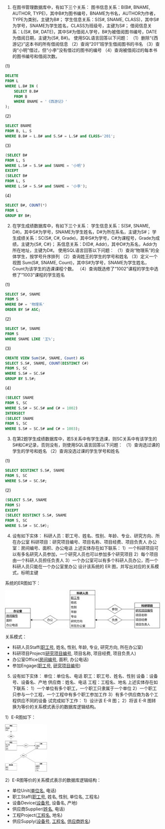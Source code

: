 1. 在图书管理数据库中，有如下三个关系：
   图书信息关系：B(B#, BNAME, AUTHOR, TYPE)，其中B#为图书编号，BNAME为书名，AUTHOR为作者，TYPE为类别，主键为B#；
   学⽣信息关系：S(S#, SNAME, CLASS)，其中S#为学号，SNAME为学⽣姓名，CLASS为班级号，主键为S#；
   借阅信息关系：L(S#, B#, DATE)，其中S#为借阅⼈学号，B#为被借阅图书编号，DATE为借阅日期，主键为{S#, B#}。
   使用SQL语言回答以下问题：
   （1）删除“《西游记》”这本书的所有借阅信息
   （2）查询“201”班学⽣借阅图书的书名
   （3）查询“⼩明”借过，但“⼩李”没有借过的图书的编号
   （4）查询被借阅过的每本书的图书编号和借阅次数。

(1)

```sql
DELETE
FROM L
WHERE L.B# IN (
	SELECT B.B#
    FROM B
    WHERE BNAME = '《西游记》'
);
```

(2)

```sql
SELECT BNAME
FROM B, L, S
WHERE B.B# = L.B# and S.S# = L.S# and CLASS='201';
```

(3)

```sql
(SELECT B#
FROM L, S
WHERE L.S# = S.S# and SNAME = '小明')
EXCEPT
(SELECT B#
FROM L, S
WHERE L.S# = S.S# and SNAME = '小李');
```

(4)
```sql
SELECT B#, COUNT(*)
FROM L
GROUP BY B#;
```



2. 在学⽣成绩数据库中，有如下三个关系：
   学⽣信息关系：S(S#, SNAME, D#)，其中S#为学号，SNAME为学⽣姓名，D#为所在系名，主键为S#；
   学⽣成绩关系：SC(S#, C#, Grade)，其中S#为学号，C#为课程号，Grade为成绩，主键为{S#, C#}；
   系信息关系：D(D#, Addr)，其中D#为系名，Addr为所在地址，主键为D#。
   使⽤SQL语言回答以下问题：
   （1）查询“物理系”的全体学⽣，按学号升序排列
   （2）查询姓王的学生的学号和姓名
   （3）定义一个视图 Sum(S#, SNAME, Count)，其中S#为学号，SNAME为学生姓名，Count为该学生的选课课程个数。
   （4）查询既选修了“1002”课程的学⽣中选修了“1003”课程的学⽣姓名

(1)
```sql
SELECT S#, SNAME
FROM S
WHERE D# = '物理系'
ORDER BY S# ASC;
```

(2)

```sql
SELECT S#, SNAME
FROM S
WHERE SNAME LIKE '王%';
```

(3)
```sql
CREATE VIEW Sum(S#, SNAME, Count) AS
SELECT S.S#, SNAME, COUNT(DISTINCT C#)
FROM S, SC
WHERE S.S# = SC.S#
GROUP BY S.S#;
```

(4)
```sql
(SELECT SNAME
FROM S, SC
WHERE S.S# = SC.S# and C# = 1002)
INTERSECT
(SELECT SNAME
FROM S, SC
WHERE S.S# = SC.S# and C# = 1003);
```



3. 在第2题学生成绩数据库中，若S关系中有学生选课，则SC关系中有该学生的S#和C#记录，否则没有，则使⽤SQL语言回答以下问题：
   （1）查询选过课的学⽣的学号和姓名
   （2）查询没选过课的学生学号和姓名

(1)
```sql
SELECT DISTINCT S.S#, SNAME
FROM S, SC
WHERE S.S# = SC.S#;
```

(2)
```sql
(SELECT S.S#, SNAME
FROM S)
EXCEPT
(SELECT DISTINCT S.S#, SNAME
FROM S, SC
WHERE S.S# = SC.S#);
```



4. 设有如下实体：
   科研人员：职工号、姓名、性别、年龄、专业、研究方向、所在办公室
   科研项目：研究项目编号、项目名称、项目经费、项目负责人
   办公室：房间编号、面积、办公电话
   上述实体存在如下联系：
   1）一个科研项目可以有多名研究人员参加，一个研究人员也可以参加多个研究项目
   2）每个项目由一个科研人员担任负责人
   3）一个办公室可以有多个科研人员办公，而一个科研人员只能在一个办公室里办公
   设计该系统的 ER 图，并写出对应的关系模式，标明主键

系统的ER图如下：

<img src="./hw3.assets/ER_4.drawio.png" alt="ER_4.drawio" style="zoom:50%;" />

关系模式：

- 科研人员Staff(<u>职工号</u>, 姓名, 性别, 年龄, 专业, 研究方向, 所在办公室)
- 科研项目Project(<u>研究项目编号</u>, 项目名称, 项目经费, 项目负责人)
- 办公室Office(<u>房间编号</u>, 面积, 办公电话)
- 参加Engage(<u>职工号</u>, <u>研究项目编号</u>)



5. 设有如下实体：
   单位：单位名、电话
   职工：职工号、姓名、性别
   设备：设备号、设备名、产地
   供应商：姓名、电话
   工程：工程名、地名
   上述实体存在如下联系：
   1）一个单位有多个职工，一个职工只隶属于一个单位
   2）一个职工只参与一个工程，一个工程中有多个职工参加工作
   3）有多个供应商为各个工程供应不同的设备
   试完成如下工作：
   1）设计该 E-R 图；
   2）将该 E-R 图转换为等价的关系模式表示的数据库逻辑结构。

1）E-R图如下：

<img src="./hw3.assets/ER_5.drawio.png" alt="ER_5.drawio" style="zoom: 15%;" />

2）E-R图等价的关系模式表示的数据库逻辑结构：

- 单位Unit(<u>单位名</u>, 电话)
- 职工Staff(<u>职工号</u>, 姓名, 性别, 单位名, 工程名)
- 设备Device(<u>设备号</u>, 设备名, 产地)
- 供应商Supplier(<u>姓名</u>, 电话)
- 工程Project(<u>工程名</u>, 地名)
- 供应Supply(<u>设备号</u>, <u>工程名</u>, <u>供应商姓名</u>)

